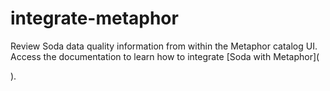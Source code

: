 # integrate-metaphor

Review Soda data quality information from within the Metaphor catalog UI. Access the documentation to learn how to integrate \[Soda with Metaphor]\(

).

